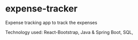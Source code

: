 # expense-tracker

Expense tracking app to track the expenses

Technology used:
React-Bootstrap,
Java & Spring Boot,
SQL,


